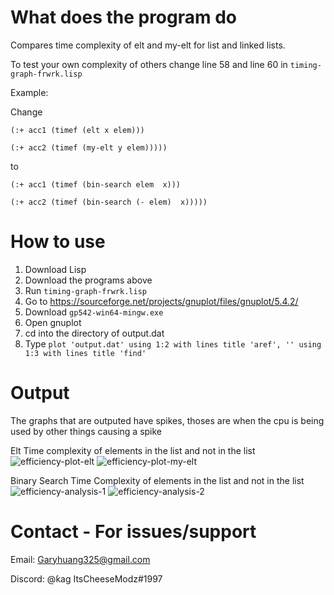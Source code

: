 # What does the program do
Compares time complexity of elt and my-elt for list and linked lists.

To test your own complexity of others change line 58 and line 60 in `timing-graph-frwrk.lisp`

Example:

Change 

`(:+ acc1 (timef (elt x elem)))`

`(:+ acc2 (timef (my-elt y elem)))))`

to

`(:+ acc1 (timef (bin-search elem  x)))`

`(:+ acc2 (timef (bin-search (- elem)  x)))))`

# How to use
1. Download Lisp
2. Download the programs above
3. Run `timing-graph-frwrk.lisp`
4. Go to https://sourceforge.net/projects/gnuplot/files/gnuplot/5.4.2/
5. Download `gp542-win64-mingw.exe`
6. Open gnuplot
7. cd into the directory of output.dat
8. Type `plot 'output.dat' using 1:2 with lines title 'aref', '' using 1:3 with lines title 'find'`

# Output
The graphs that are outputed have spikes, thoses are when the cpu is being used by other things causing a spike

Elt Time complexity of elements in the list and not in the list
![efficiency-plot-elt](https://user-images.githubusercontent.com/49135331/142468430-77b90a3d-181e-4f14-b8f1-7310e9ac8bed.png) 
![efficiency-plot-my-elt](https://user-images.githubusercontent.com/49135331/142468418-4eb3c5e3-4307-4936-bd01-ecc077053b27.png)

Binary Search Time Complexity of elements in the list and not in the list
![efficiency-analysis-1](https://user-images.githubusercontent.com/49135331/142468584-879897c1-c66d-4879-80e8-5fdfe5bb7055.png)
![efficiency-analysis-2](https://user-images.githubusercontent.com/49135331/142468610-5af284f1-8e4b-4f6e-94eb-3e860631ac66.png)

# Contact - For issues/support
Email: Garyhuang325@gmail.com

Discord: @ƙag ItsCheeseModz#1997

